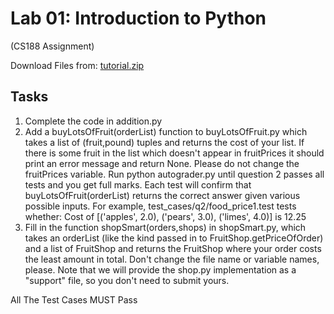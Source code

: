 # Lab 01: Introduction to Python
(CS188 Assignment)

Download Files from: [tutorial.zip](https://s3-us-west-2.amazonaws.com/cs188websitecontent/projects/release/tutorial/v1/001/tutorial.zip)

## Tasks
1. Complete the code in addition.py
2. Add a buyLotsOfFruit(orderList) function to buyLotsOfFruit.py which takes a list of (fruit,pound) tuples and returns the cost of your list. If there is some fruit in the list which doesn't appear in fruitPrices it should print an error message and return None. Please do not change the fruitPrices variable.
Run python autograder.py until question 2 passes all tests and you get full marks. Each test will confirm that buyLotsOfFruit(orderList) returns the correct answer given various possible inputs. For example, test_cases/q2/food_price1.test tests whether:
Cost of [('apples', 2.0), ('pears', 3.0), ('limes', 4.0)] is 12.25
3. Fill in the function shopSmart(orders,shops) in shopSmart.py, which takes an orderList (like the kind passed in to FruitShop.getPriceOfOrder) and a list of FruitShop and returns the FruitShop where your order costs the least amount in total. Don't change the file name or variable names, please. Note that we will provide the shop.py implementation as a "support" file, so you don't need to submit yours.

All The Test Cases MUST Pass